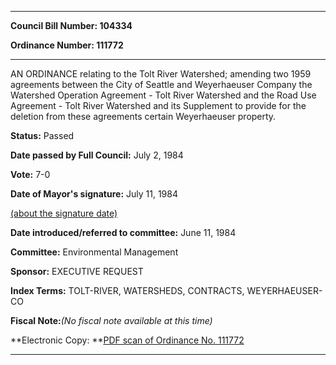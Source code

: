 

********

**Council Bill Number: 104334**
   
**Ordinance Number: 111772**
********

 AN ORDINANCE relating to the Tolt River Watershed; amending two 1959 agreements between the City of Seattle and Weyerhaeuser Company the Watershed Operation Agreement - Tolt River Watershed and the Road Use Agreement - Tolt River Watershed and its Supplement to provide for the deletion from these agreements certain Weyerhaeuser property.

**Status:** Passed
   
**Date passed by Full Council:** July 2, 1984
   
**Vote:** 7-0
   
**Date of Mayor's signature:** July 11, 1984
   
[(about the signature date)](/~public/approvaldate.htm)
   
   
   
**Date introduced/referred to committee:** June 11, 1984
   
**Committee:** Environmental Management
   
**Sponsor:** EXECUTIVE REQUEST
   
   
**Index Terms:** TOLT-RIVER, WATERSHEDS, CONTRACTS, WEYERHAEUSER-CO

**Fiscal Note:**_(No fiscal note available at this time)_

**Electronic Copy: **[PDF scan of Ordinance No. 111772](/~archives/Ordinances/Ord_111772.pdf)

********

